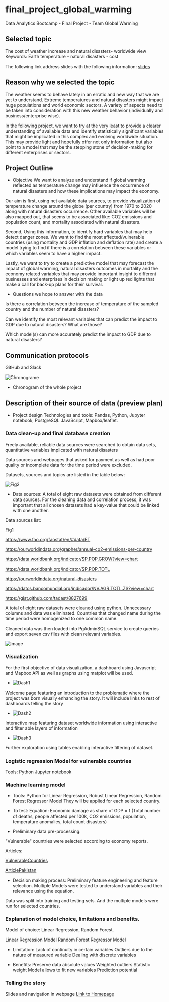 # final_project_global_warming
Data Analytics Bootcamp - Final Project - Team Global Warming


## Selected topic 
The cost of weather increase and natural disasters- worldwide view
 Keywords: Earth temperature – natural disasters - cost

The following link address slides with the following information: 
[slides](https://docs.google.com/presentation/d/1NoE9vUd6RThqdDHh4d1OVyLSLFeM9awF/edit?usp=sharing&ouid=114301235931032176624&rtpof=true&sd=true) 

## Reason why we selected the topic 

The weather seems to behave lately in an erratic and new way that we are yet to understand.
Extreme temperatures and natural disasters might impact huge populations and world economic sectors.
A variety of aspects need to be taken into consideration with this new weather behavior (individually and business/enterprise wise). 

In the following project, we want to try at the very least to provide a clearer understanding of available data and identify statistically significant variables that might be implicated in this complex and evolving worldwide situation. This may provide light and hopefully offer not only information but also point to a model that may be the stepping stone of decision-making for different enterprises or sectors. 


## Project Outline
- Objective 
We want to analyze and understand if global warming reflected as temperature change may influence the occurrence of natural disasters and how these implications may impact the economy.

Our aim is first, using net available data sources, to provide visualization of temperature change around the globe (per country) from 1970 to 2020 along with natural disasters occurrence. Other available variables will be also mapped out, that seems to be associated like: CO2 emissions and population count, and mortality associated with natural disasters. 

Second, Using this information, to identify hard variables that may help detect danger zones. We want to find the most affected/vulnerable countries (using mortality and GDP inflation and deflation rate) and create a model trying to find if there is a correlation between these variables or which variables seem to have a higher impact. 

Lastly, we want to try to create a predictive model that may forecast the impact of global warming, natural disasters outcomes in mortality and the economy related variables that may provide important insight to different businesses and enterprises in decision making or light up red lights that make a call for back-up plans for their survival.  



- Questions we hope to answer with the data

Is there a correlation between the increase of temperature of the sampled country and the number of natural disasters? 


Can we identify the most relevant variables that can predict the impact to GDP due to natural disasters? What are those?


Which model(s) can more accurately predict the impact to GDP due to natural disasters?




## Communication protocols
GitHub and Slack


![Chronograme](resources/chronograme.png)
- Chronogram of the whole project 

## Description of their source of data (preview plan)
- Project design 
Technologies and tools: Pandas, Python, Jupyter notebook, PostgreSQL  JavaScript, Mapbox/leaflet.


### Data clean-up and final database creation
Freely available, reliable data sources were searched to obtain data sets, quantitative variables implicated with natural disasters



Data sources and webpages that asked for payment as well as had poor quality or incomplete data for the time period were excluded. 

Datasets, sources and topics are listed in the table below:

![Fig2](resources/Dataset.png)



- Data sources: A total of eight raw datasets were obtained from different data sources. For the cleaning data and correlation process, it was important that all chosen datasets had a key-value that could be linked with one another.



Data sources list: 

[Fig1](resources/Datasources1.png)

https://www.fao.org/faostat/en/#data/ET

https://ourworldindata.org/grapher/annual-co2-emissions-per-country

https://data.worldbank.org/indicator/SP.POP.GROW?view=chart

https://data.worldbank.org/indicator/SP.POP.TOTL

https://ourworldindata.org/natural-disasters

https://datos.bancomundial.org/indicador/NV.AGR.TOTL.ZS?view=chart

https://gist.github.com/tadast/8827699

A total of eight raw datasets were cleaned using python. Unnecessary columns and data was eliminated. Countries that changed name during the time period were homogenized to one common name.


Cleaned data was then loaded into PgAdminSQL service to create queries and export seven csv files with clean relevant variables. 

![image](sql/final_project_erd.png)


### Visualization
For the first objective of data visualization, a dashboard using Javascript and Mapbox API as well as graphs using matplot will be used.

- ![Dash1](resources/dash1)

Welcome page featuring an introduction to the problematic where the project was born visually enhancing the story. It will include links to rest of dashboards telling the story

- ![Dash2](resources/dash2)

Interactive map featuring dataset worldwide information using  interactive and filter able layers of information

- ![Dash3](resources/dash3.png)

Further exploration using tables enabling interactive filtering of dataset.

### Logistic regression Model for vulnerable countries
Tools: Python Jupyter notebook 


### Machine learning model 
- Tools: Python for Linear Regression, Robust Linear Regression, Random Forest Regressor Model 
They will be applied for each selected country. 


- To test: 
Equation:
Economic damage as share of GDP = f (Total number of deaths, people affected per 100k, CO2 emissions, population, temperature anomalies, total count disasters)




- Preliminary data pre-processing:

"Vulnerable" countries were selected according to economy reports. 

Articles: 

[VulnerableCountries](https://germanwatch.org/sites/default/files/Resumen%20Indice%20de%20Riesgo%20Clim%C3%A1tico%20Global%202021.pdf)

[ArticlePakistan](https://www.nature.com/articles/d41586-022-02813-6?utm_source=Nature+Briefing&utm_ca[…]02&utm_medium=email&utm_term=0_c9dfd39373-dc4c023d09-45884258)


-  Decision making process: Preliminary feature engineering and feature selection.
Multiple Models were tested to understand variables and their relevance using the equation. 

Data was split into training and testing sets. And the multiple models were run for selected countries.  


### Explanation of model choice, limitations and benefits.

 Model of choice: Linear Regression, Random Forest.


Linear Regression Model
Random Forest Regressor Model 
 
- Limitation: Lack of continuity in certain variables 
Outliers due to the nature of measured variable
Dealing with discrete variables 

- Benefits: Preserve data absolute values
Weighted outliers
Statistic weight
Model allows to fit new variables
Prediction potential


### Telling the story
Slides and navigation in webpage 
[Link to Homepage]() 







